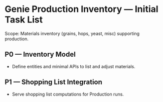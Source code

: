 # Genie Production Inventory — Initial Task List

Scope: Materials inventory (grains, hops, yeast, misc) supporting production.

## P0 — Inventory Model
- Define entities and minimal APIs to list and adjust materials.

## P1 — Shopping List Integration
- Serve shopping list computations for Production runs.
